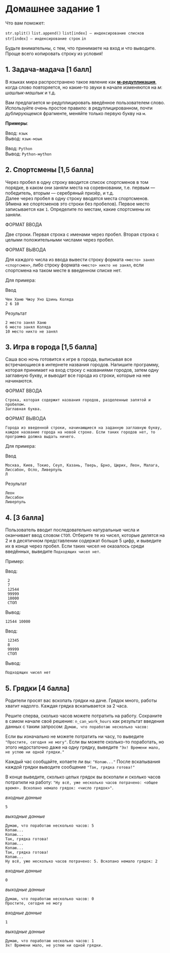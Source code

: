 # Домашнее задание 1

Что вам поможет:

`str.split()` `list.append()` `list[index] — индексирование списков` `str[index] — индексирование строк` `in`

Будьте внимательны, с тем, что принимаете на вход и что выводите. Проще всего копировать строку из условия!

## 1. Задача-мадача [1 балл]

В языках мира распространено такое явление как **[м-редупликация](https://www.academia.edu/49152515/M_reduplication_an_Areal_Study_BA_Thesis_HSE_University_)**, когда слово повторяется, но какие-то звуки в начале изменяются на *м*: *шашлык-машлык* и т.д.

Вам предлагается м-редуплицировать введённое пользователем слово. Используйте очень простое правило: в редуплицированном, почти дублирующемся фрагменте, меняйте только первую букву на `м`. 

**Примеры**:

Ввод: `язык`  
Вывод: `язык-мзык`

Ввод: `Python`  
Вывод: `Python-мython`

## 2. Спортсмены [1,5 балла]

Через пробел в одну строку вводится список спортсменов в том порядке, в каком они заняли места на соревновании, т.е. первым — победитель, вторым — серебряный призёр, и т.д.  
Далее через пробел в одну строку вводятся места спортсменов. (Имена же спортсменов это строки без пробелов). Первое место записывается как `1`. Определите по местам, какие спортсмены их заняли. 

ФОРМАТ ВВОДА 

Две строки. Первая строка с именами через пробел. Вторая строка с целыми положительными числами через пробел.

ФОРМАТ ВЫВОДА

Для каждого числа из ввода вывести строку формата `<место> занял <спортсмен>`, либо строку формата `<место> никто не занял`, если спортсмена на таком месте в введенном списке нет.

Для примера:

Ввод

```
Чен Ханю Чжоу Уно Цзинь Коляда
2 6 10
```

Результат

```
2 место занял Ханю
6 место занял Коляда
10 место никто не занял
```

## 3. Игра в города [1,5 балла]

Саша всю ночь готовится к игре в города, выписывая все встречающиеся в интернете названия городов. Напишите программу, которая принимает на вход строку с названиями городов, затем одну заглавную букву, и выводит все города из строки, которые на нее начинаются. 

ФОРМАТ ВВОДА

    Строка, которая содержит названия городов, разделенные запятой и пробелом. 
    Заглавная буква.

ФОРМАТ ВЫВОДА 

    Города из введенной строки, начинающиеся на заданную заглавную букву, каждое название города на новой строке. Если таких городов нет, то программа должна выдать ничего.


Для примера:

Ввод 

```
Москва, Киев, Токио, Сеул, Казань, Тверь, Брно, Цюрих, Леон, Малага, Лиссабон, Осло, Ливерпуль
Л
```

Результат

```
Леон
Лиссабон
Ливерпуль
```


## 4.  [3 балла]

Пользователь вводит последовательно натуральные числа и оканчивает ввод словом `СТОП`.
    Отберите те из чисел, которые делятся на 2 и в десятичном представлении содержат больше 5 цифр, и выведите их в конце через пробел.
    Если таких чисел не оказалось среди введённых, выведите `Подходящих чисел нет`.

Пример:

Ввод:

```
 2
 7
 12544
 99999
 10000
 СТОП
```

Вывод:

```
12544 10000
```

Ввод:

     12345
     8
     99999
     СТОП

Вывод:

    Подходящих чисел нет



## 5. Грядки [4 балла]

Родители просят вас вскопать грядки на даче. Грядок много, работы хватит надолго. Каждая грядка вскапывается за 2 часа.

Решите сперва, сколько часов можете потратить на работу. Сохраните в самом начале своё решение: `n_can_work_hours` как результат введения данных с таким запросом: `Думаю, что поработаю несколько часов: `

Если вы изначально не можете потратить ни часу, то выведите `"Простите, сегодня не могу"`.
Если вы можете сколько-то поработать, но этого недостаточно даже на одну грядку, выведите `"Эх! Времени мало, не успею ни одной грядки."`

Каждый час сообщайте, копаете ли вы: `"Копаю..."`
После вскапывания каждой грядки выводите сообщение `"Так, грядка готова!"`

В конце выведите, сколько целых грядок вы вскопали и сколько часов потратили на работу: `"Ну всё, уже несколько часов потрачено: <общее время>. Вскопано немало грядок: <число грядок>"`.

_входные данные_
```
5
```

_выходные данные_
```
Думаю, что поработаю несколько часов: 5
Копаю...
Копаю...
Так, грядка готова!
Копаю...
Копаю...
Так, грядка готова!
Копаю...
Ну всё, уже несколько часов потрачено: 5. Вскопано немало грядок: 2
```

_входные данные_
```
0
```

_выходные данные_
```
Думаю, что поработаю несколько часов: 0
Простите, сегодня не могу
```

_входные данные_
```
1
```

_выходные данные_
```
Думаю, что поработаю несколько часов: 1
Эх! Времени мало, не успею ни одной грядки.
```
